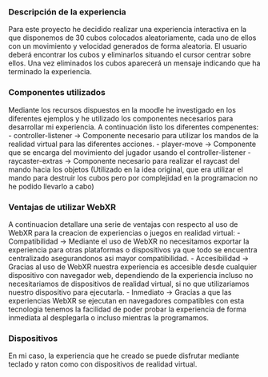 ### Descripción de la experiencia
Para este proyecto he decidido realizar una experiencia interactiva en la que disponemos de 30 cubos colocados aleatoriamente, cada uno de ellos con un movimiento y velocidad generados de forma aleatoria.
El usuario deberá encontrar los cubos y eliminarlos situando el cursor centrar sobre ellos. Una vez eliminados los cubos aparecerá un mensaje indicando que ha terminado la experiencia.

### Componentes utilizados
Mediante los recursos dispuestos en la moodle he investigado en los diferentes ejemplos y he utilizado los componentes necesarios para desarrollar mi experiencia. A continuación listo los diferentes compenentes:
    - controller-listener -> Componente necesario para utilizar los mandos de la realidad virtual para las diferentes acciones.
    - player-move -> Componente que se encarga del movimiento del jugador usando el controller-listener
    - raycaster-extras -> Componente necesario para realizar el raycast del mando hacia los objetos (Utilizado en la idea original, que era utilizar el mando para destruir los cubos pero por complejidad en la programacion no he podido llevarlo a cabo)

### Ventajas de utilizar WebXR
A continuacion detallare una serie de ventajas con respecto al uso de WebXR para la creacion de experiencias o juegos en realidad virtual:
    - Compatibilidad -> Mediante el uso de WebXR no necesitamos exportar la experiencia para otras plataformas o dispositivos ya que todo se encuentra centralizado asegurandonos asi mayor compatibilidad.
    - Accesibilidad -> Gracias al uso de WebXR nuestra experiencia es accesible desde cualquier dispositivo con navegador web, dependiendo de la experiencia incluso no necesitariamos de dispositivos de realidad virtual, si no que utilizariamos nuestro dispositivo para ejecutarla.
    - Inmediato -> Gracias a que las experiencias WebXR se ejecutan en navegadores compatibles con esta tecnologia tenemos la facilidad de poder probar la experiencia de forma inmediata al desplegarla o incluso mientras la programamos.

### Dispositivos
En mi caso, la experiencia que he creado se puede disfrutar mediante teclado y raton como con dispositivos de realidad virtual.